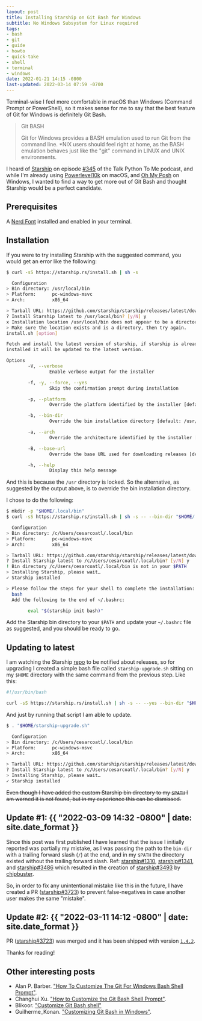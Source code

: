 ```yaml
---
layout: post
title: Installing Starship on Git Bash for Windows
subtitle: No Windows Subsystem for Linux required
tags:
- bash
- git
- guide
- howto
- quick-take
- shell
- terminal
- windows
date: 2022-01-21 14:15 -0800
last-updated: 2022-03-14 07:59 -0700
---
```

Terminal-wise I feel more comfortable in macOS than Windows (Command Prompt or PowerShell), so it makes sense for me to say that the best feature of Git for Windows is definitely Git Bash.

>Git BASH
>
>Git for Windows provides a BASH emulation used to run Git from the command line. *NIX users should feel right at home, as the BASH emulation behaves just like the "git" command in LINUX and UNIX environments.

I heard of [Starship](https://starship.rs/) on episode [#345](https://talkpython.fm/episodes/show/345/10-tips-and-tools-for-developer-productivity) of the Talk Python To Me podcast, and while I'm already using [Powerlevel10k](https://github.com/romkatv/powerlevel10k) on macOS, and [Oh My Posh](https://ohmyposh.dev/) on Windows, I wanted to find a way to get more out of Git Bash and thought Starship would be a perfect candidate.

## Prerequisites

A [Nerd Font](https://www.nerdfonts.com/) installed and enabled in your terminal.

## Installation

If you were to try installing Starship with the suggested command, you would get an error like the following:

```bash
$ curl -sS https://starship.rs/install.sh | sh -s

  Configuration
> Bin directory: /usr/local/bin
> Platform:      pc-windows-msvc
> Arch:          x86_64

> Tarball URL: https://github.com/starship/starship/releases/latest/download/starship-x86_64-pc-windows-msvc.zip
? Install Starship latest to /usr/local/bin? [y/N] y
x Installation location /usr/local/bin does not appear to be a directory
> Make sure the location exists and is a directory, then try again.
install.sh [option]

Fetch and install the latest version of starship, if starship is already
installed it will be updated to the latest version.

Options
        -V, --verbose
                Enable verbose output for the installer

        -f, -y, --force, --yes
                Skip the confirmation prompt during installation

        -p, --platform
                Override the platform identified by the installer [default: pc-windows-msvc]

        -b, --bin-dir
                Override the bin installation directory [default: /usr/local/bin]

        -a, --arch
                Override the architecture identified by the installer [default: x86_64]

        -B, --base-url
                Override the base URL used for downloading releases [default: https://github.com/starship/starship/releases]

        -h, --help
                Display this help message
```

And this is because the `/usr` directory is locked. So the alternative, as suggested by the output above, is to override the bin installation directory.

I chose to do the following:

```bash
$ mkdir -p "$HOME/.local/bin"
$ curl -sS https://starship.rs/install.sh | sh -s -- --bin-dir "$HOME/.local/bin"

  Configuration
> Bin directory: /c/Users/cesarcoatl/.local/bin
> Platform:      pc-windows-msvc
> Arch:          x86_64

> Tarball URL: https://github.com/starship/starship/releases/latest/download/starship-x86_64-pc-windows-msvc.zip
? Install Starship latest to /c/Users/cesarcoatl/.local/bin? [y/N] y
! Bin directory /c/Users/cesarcoatl/.local/bin is not in your $PATH
> Installing Starship, please wait…
✓ Starship installed

> Please follow the steps for your shell to complete the installation:
  bash
  Add the following to the end of ~/.bashrc:

        eval "$(starship init bash)"
```

Add the Starship bin directory to your `$PATH` and update your `~/.bashrc` file as suggested, and you should be ready to go.

## Updating to latest

I am watching the Starship [repo](https://github.com/starship/starship) to be notified about releases, so for upgrading I created a simple bash file called `starship-upgrade.sh` sitting on my `$HOME` directory with the same command from the previous step. Like this:

```bash
#!/usr/bin/bash

curl -sS https://starship.rs/install.sh | sh -s -- --yes --bin-dir "$HOME/.local/bin"

```

And just by running that script I am able to update.

```bash
$ . "$HOME/starship-upgrade.sh"

  Configuration
> Bin directory: /c/Users/cesarcoatl/.local/bin
> Platform:      pc-windows-msvc
> Arch:          x86_64

> Tarball URL: https://github.com/starship/starship/releases/latest/download/starship-x86_64-pc-windows-msvc.zip
? Install Starship latest to /c/Users/cesarcoatl/.local/bin? [y/N] y
> Installing Starship, please wait…
✓ Starship installed
```

~~Even though I have added the custom Starship bin directory to my `$PATH` I am warned it is not found, but in my experience this can be dismissed.~~

## Update #1: {{ "2022-03-09 14:32 -0800" | date: site.date_format }}

Since this post was first published I have learned that the issue I initially reported was partially my mistake, as I was passing the path to the `bin-dir` with a trailing forward slash (`/`) at the end, and in my `$PATH` the directory existed without the trailing forward slash. Ref: [starship#1310](https://github.com/starship/starship/issues/1310), [starship#1341](https://github.com/starship/starship/issues/1341), and [starship#3486](https://github.com/starship/starship/discussions/3486) which resulted in the creation of [starship#3493](https://github.com/starship/starship/issues/3493) by [chipbuster](https://github.com/chipbuster).

So, in order to fix any unintentional mistake like this in the future, I have created a PR ([starship#3723](https://github.com/starship/starship/pull/3723)) to prevent false-negatives in case another user makes the same "mistake".

## Update #2: {{ "2022-03-11 14:12 -0800" | date: site.date_format }}

PR ([starship#3723](https://github.com/starship/starship/pull/3723)) was merged and it has been shipped with version [`1.4.2`](https://github.com/starship/starship/tree/v1.4.2).

Thanks for reading!

## Other interesting posts

- Alan P. Barber. ["How To Customize The Git For Windows Bash Shell Prompt"](https://alanbarber.com/post/how-to-customize-the-git-for-windows-bash-shell-prompt/).
- Changhui Xu. ["How to Customize the Git Bash Shell Prompt"](https://blog.devgenius.io/how-to-customize-the-git-bash-shell-prompt-336f6aefcf3f).
- Blikoor. ["Customize Git Bash shell"](https://dev.to/blikoor/customize-git-bash-shell-498l)
- Guilherme_Konan. ["Customizing Git Bash in Windows"](https://dev.to/gmkonan/customizing-git-bash-in-windows-2al3).
